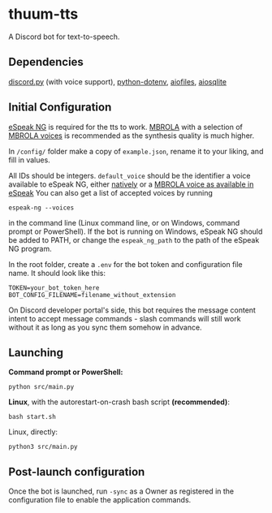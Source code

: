 # thuum-tts
A Discord bot for text-to-speech.

## Dependencies
[discord.py](https://github.com/Rapptz/discord.py) (with voice support), [python-dotenv](https://github.com/theskumar/python-dotenv), [aiofiles](https://github.com/Tinche/aiofiles), [aiosqlite](https://github.com/omnilib/aiosqlite)

## Initial Configuration
[eSpeak NG](https://github.com/espeak-ng/espeak-ng) is required for the tts to work. [MBROLA](https://github.com/numediart/MBROLA) with a selection of [MBROLA voices](https://github.com/numediart/MBROLA-voices) is recommended as the synthesis quality is much higher.

In `/config/` folder make a copy of `example.json`, rename it to your liking, and fill in values.

All IDs should be integers. `default_voice` should be the identifier a voice available to eSpeak NG, either [natively](https://github.com/espeak-ng/espeak-ng/blob/master/docs/languages.md) or a [MBROLA voice as available in eSpeak](https://github.com/espeak-ng/espeak-ng/blob/master/docs/mbrola.md#voice-names) You can also get a list of accepted voices by running
```
espeak-ng --voices
```
in the command line (Linux command line, or on Windows, command prompt or PowerShell). If the bot is running on Windows, eSpeak NG should be added to PATH, or change the `espeak_ng_path` to the path of the eSpeak NG program.

In the root folder, create a `.env` for the bot token and configuration file name. It should look like this:
```
TOKEN=your_bot_token_here
BOT_CONFIG_FILENAME=filename_without_extension
```

On Discord developer portal's side, this bot requires the message content intent to accept message commands - slash commands will still work without it as long as you sync them somehow in advance.

## Launching
**Command prompt or PowerShell:**
```
python src/main.py
```
**Linux**, with the autorestart-on-crash bash script **(recommended)**:
```
bash start.sh
```
Linux, directly:
```
python3 src/main.py
```

## Post-launch configuration
Once the bot is launched, run `-sync` as a Owner as registered in the configuration file to enable the application commands.
